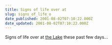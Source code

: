 ```yaml
---
title: Signs of life over at
slug: signs_of_life_o
date_published: 2001-08-02T07:10:22.000Z
date_updated: 2001-08-02T07:10:22.000Z
---
```


Signs of life over at [the Lake](http://www.lakefx.nu/) these past few days…
